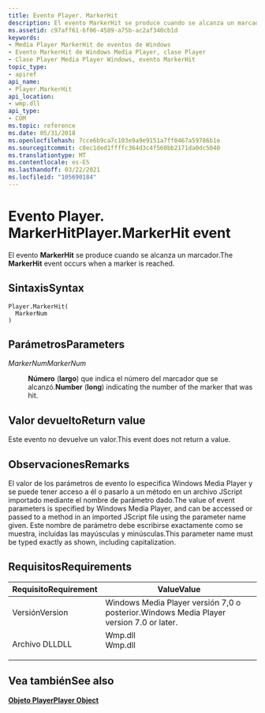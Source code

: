 ```yaml
---
title: Evento Player. MarkerHit
description: El evento MarkerHit se produce cuando se alcanza un marcador. | Evento Player. MarkerHit
ms.assetid: c97aff61-6f06-4589-a75b-ac2af340cb1d
keywords:
- Media Player MarkerHit de eventos de Windows
- Evento MarkerHit de Windows Media Player, clase Player
- Clase Player Media Player Windows, evento MarkerHit
topic_type:
- apiref
api_name:
- Player.MarkerHit
api_location:
- wmp.dll
api_type:
- COM
ms.topic: reference
ms.date: 05/31/2018
ms.openlocfilehash: 7cce6b9ca7c103e9a9e9151a7ff0467a59786b1e
ms.sourcegitcommit: c8ec1ded1ffffc364d3c4f560bb2171da0dc5040
ms.translationtype: MT
ms.contentlocale: es-ES
ms.lasthandoff: 03/22/2021
ms.locfileid: "105690184"
---
```

# <a name="playermarkerhit-event"></a><span data-ttu-id="bd875-107">Evento Player. MarkerHit</span><span class="sxs-lookup"><span data-stu-id="bd875-107">Player.MarkerHit event</span></span>

<span data-ttu-id="bd875-108">El evento **MarkerHit** se produce cuando se alcanza un marcador.</span><span class="sxs-lookup"><span data-stu-id="bd875-108">The **MarkerHit** event occurs when a marker is reached.</span></span>

## <a name="syntax"></a><span data-ttu-id="bd875-109">Sintaxis</span><span class="sxs-lookup"><span data-stu-id="bd875-109">Syntax</span></span>


```JScript
Player.MarkerHit(
  MarkerNum
)
```



## <a name="parameters"></a><span data-ttu-id="bd875-110">Parámetros</span><span class="sxs-lookup"><span data-stu-id="bd875-110">Parameters</span></span>

<dl> <dt>

<span data-ttu-id="bd875-111">*MarkerNum*</span><span class="sxs-lookup"><span data-stu-id="bd875-111">*MarkerNum*</span></span> 
</dt> <dd>

<span data-ttu-id="bd875-112">**Número** (**largo**) que indica el número del marcador que se alcanzó.</span><span class="sxs-lookup"><span data-stu-id="bd875-112">**Number** (**long**) indicating the number of the marker that was hit.</span></span>

</dd> </dl>

## <a name="return-value"></a><span data-ttu-id="bd875-113">Valor devuelto</span><span class="sxs-lookup"><span data-stu-id="bd875-113">Return value</span></span>

<span data-ttu-id="bd875-114">Este evento no devuelve un valor.</span><span class="sxs-lookup"><span data-stu-id="bd875-114">This event does not return a value.</span></span>

## <a name="remarks"></a><span data-ttu-id="bd875-115">Observaciones</span><span class="sxs-lookup"><span data-stu-id="bd875-115">Remarks</span></span>

<span data-ttu-id="bd875-116">El valor de los parámetros de evento lo especifica Windows Media Player y se puede tener acceso a él o pasarlo a un método en un archivo JScript importado mediante el nombre de parámetro dado.</span><span class="sxs-lookup"><span data-stu-id="bd875-116">The value of event parameters is specified by Windows Media Player, and can be accessed or passed to a method in an imported JScript file using the parameter name given.</span></span> <span data-ttu-id="bd875-117">Este nombre de parámetro debe escribirse exactamente como se muestra, incluidas las mayúsculas y minúsculas.</span><span class="sxs-lookup"><span data-stu-id="bd875-117">This parameter name must be typed exactly as shown, including capitalization.</span></span>

## <a name="requirements"></a><span data-ttu-id="bd875-118">Requisitos</span><span class="sxs-lookup"><span data-stu-id="bd875-118">Requirements</span></span>



| <span data-ttu-id="bd875-119">Requisito</span><span class="sxs-lookup"><span data-stu-id="bd875-119">Requirement</span></span> | <span data-ttu-id="bd875-120">Value</span><span class="sxs-lookup"><span data-stu-id="bd875-120">Value</span></span> |
|--------------------|------------------------------------------------------------------------------------|
| <span data-ttu-id="bd875-121">Versión</span><span class="sxs-lookup"><span data-stu-id="bd875-121">Version</span></span><br/> | <span data-ttu-id="bd875-122">Windows Media Player versión 7,0 o posterior.</span><span class="sxs-lookup"><span data-stu-id="bd875-122">Windows Media Player version 7.0 or later.</span></span><br/>                              |
| <span data-ttu-id="bd875-123">Archivo DLL</span><span class="sxs-lookup"><span data-stu-id="bd875-123">DLL</span></span><br/>     | <dl> <span data-ttu-id="bd875-124"><dt>Wmp.dll</dt></span><span class="sxs-lookup"><span data-stu-id="bd875-124"><dt>Wmp.dll</dt></span></span> </dl> |



## <a name="see-also"></a><span data-ttu-id="bd875-125">Vea también</span><span class="sxs-lookup"><span data-stu-id="bd875-125">See also</span></span>

<dl> <dt>

[<span data-ttu-id="bd875-126">**Objeto Player**</span><span class="sxs-lookup"><span data-stu-id="bd875-126">**Player Object**</span></span>](player-object.md)
</dt> </dl>

 

 






